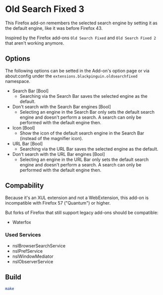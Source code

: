 # Old Search Fixed 3

This Firefox add-on remembers the selected search engine by setting it as the default engine, like it was before Firefox 43.

Inspired by the Firefox add-ons `Old Search Fixed` and `Old Search Fixed 2` that aren't working anymore.

## Options

The following options can be setted in the Add-on's option page or via about:config under the `extensions.blackpinguin.oldsearchfixed` namespace.

- Search Bar [Bool]
   - Searching via the Search Bar saves the selected engine as the default.
- Don't search with the Search Bar engines [Bool]
   - Selecting an engine in the Search Bar only sets the default search engine and doesn't perform a search. A search can only be performed with the default engine then.
- Icon [Bool]
   - Show the icon of the default search engine in the Search Bar (instead of the magnifier icon).
- URL Bar [Bool]
   - Searching via the URL Bar saves the selected engine as the default.
- Don't search with the URL Bar engines [Bool]
   - Selecting an engine in the URL Bar only sets the default search engine and doesn't perform a search. A search can only be performed with the default engine then.


## Compability

Because it's an XUL extension and not a WebExtension, this add-on is incompatible with Firefox 57 ("Quantum") or higher.

But forks of Firefox that still support legacy add-ons should be compatible:

- Waterfox

### Used Services

- nsIBrowserSearchService
- nsIPrefService
- nsIWindowMediator
- nsIObserverService


## Build

```bash
make
```
